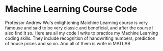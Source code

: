 # Machine Learning Course Code
 Professor Andrew Wu's enlightening Maichine Learning course is very famouse and said to be very classic and beneficial, and after the course I also find it so. Here are all my code I write to practice my Machine Learning coding skills. They include recognition of handwriting numbers, prediction of house prices and so on. And all of them is write in MATLAB.
